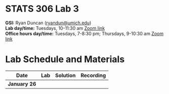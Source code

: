 # STATS 306 Lab 3

**GSI:** Ryan Duncan (ryandun@umich.edu)\
**Lab day/time:** Tuesdays, 10-11:30 am [Zoom link](https://umich.zoom.us/j/95251950841?pwd=QnhYa2hhMjY5NFZNbjFCMFFqS1JXZz09)\
**Office hours day/time:** Tuesdays, 7-8:30 pm; Thursdays, 9-10:30 am   [Zoom link](https://umich.zoom.us/j/97444539797?pwd=ZWJ5QVFzY2k1L2JvbTBBK1NWVS9rQT09)

# Lab Schedule and Materials

Date | Lab | Solution | Recording
--- | --- | --- | ---
**January 26** |  |  | 
